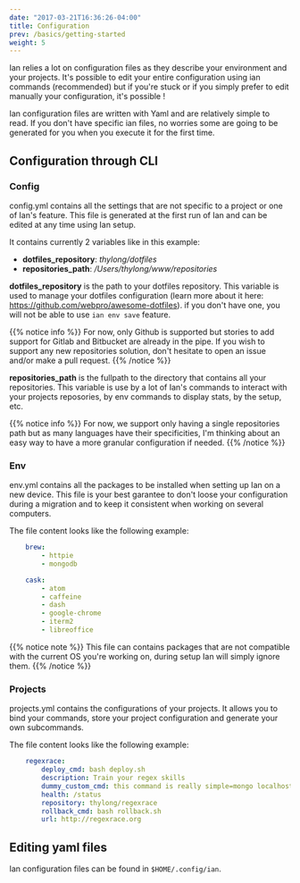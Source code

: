 ```yaml
---
date: "2017-03-21T16:36:26-04:00"
title: Configuration
prev: /basics/getting-started
weight: 5
---
```


Ian relies a lot on configuration files as they describe your environment and your projects.
It's possible to edit your entire configuration using ian commands (recommended) but if you're stuck
or if you simply prefer to edit manually your configuration, it's possible !

Ian configuration files are written with Yaml and are relatively simple to read.
If you don't have specific ian files, no worries some are going to be generated
for you when you execute it for the first time.


## Configuration through CLI

### Config

config.yml contains all the settings that are not specific to a project or one of Ian's feature.
This file is generated at the first run of Ian and can be edited at any time using Ian setup.

It contains currently 2 variables like in this example:

- **dotfiles_repository**: *thylong/dotfiles*
- **repositories_path**: */Users/thylong/www/repositories*

**dotfiles_repository** is the path to your dotfiles repository.
This variable is used to manage your dotfiles configuration (learn more about it here: https://github.com/webpro/awesome-dotfiles).
if you don't have one, you will not be able to use `ian env save` feature.

{{% notice info %}}
For now, only Github is supported but stories to add support for Gitlab and Bitbucket are already in the pipe.
If you wish to support any new repositories solution, don't hesitate to open an issue and/or make a pull request.
{{% /notice %}}

**repositories_path** is the fullpath to the directory that contains all your repositories.
This variable is use by a lot of Ian's commands to interact with your projects reposories,
by env commands to display stats, by the setup, etc.

{{% notice info %}}
For now, we support only having a single repositories path but as many languages have their specificities, I'm thinking about an easy way to have a more granular configuration if needed.
{{% /notice %}}

### Env

env.yml contains all the packages to be installed when setting up Ian on a new device.
This file is your best garantee to don't loose your configuration during a migration and
to keep it consistent when working on several computers.

The file content looks like the following example:
```yaml
    brew:
        - httpie
        - mongodb

    cask:
        - atom
        - caffeine
        - dash
        - google-chrome
        - iterm2
        - libreoffice
```

{{% notice note %}}
This file can contains packages that are not compatible with the current OS
you're working on, during setup Ian will simply ignore them.
{{% /notice %}}

### Projects

projects.yml contains the configurations of your projects. It allows you to
bind your commands, store your project configuration and generate your own
subcommands.

The file content looks like the following example:
```yaml
    regexrace:
        deploy_cmd: bash deploy.sh
        description: Train your regex skills
        dummy_custom_cmd: this command is really simple=mongo localhost
        health: /status
        repository: thylong/regexrace
        rollback_cmd: bash rollback.sh
        url: http://regexrace.org
```

## Editing yaml files

Ian configuration files can be found in `$HOME/.config/ian`.
